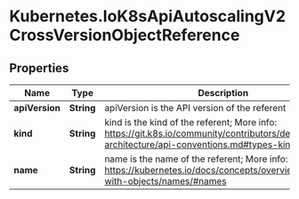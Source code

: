 # Kubernetes.IoK8sApiAutoscalingV2CrossVersionObjectReference

## Properties

Name | Type | Description | Notes
------------ | ------------- | ------------- | -------------
**apiVersion** | **String** | apiVersion is the API version of the referent | [optional] 
**kind** | **String** | kind is the kind of the referent; More info: https://git.k8s.io/community/contributors/devel/sig-architecture/api-conventions.md#types-kinds | 
**name** | **String** | name is the name of the referent; More info: https://kubernetes.io/docs/concepts/overview/working-with-objects/names/#names | 


